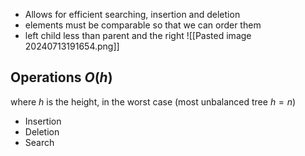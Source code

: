 + Allows for efficient searching, insertion and deletion
+ elements must be comparable so that we can order them
+ left child less than parent and the right
![[Pasted image 20240713191654.png]]

## Operations $O(h)$
where $h$ is the height, in the worst case (most unbalanced tree $h=n$)
+ Insertion
+ Deletion
+ Search